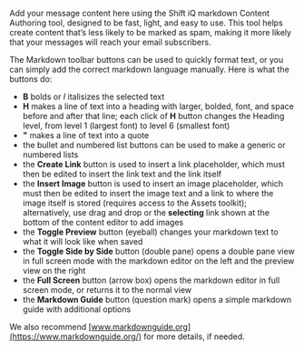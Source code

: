Add your message content here using the Shift iQ markdown Content Authoring tool, designed to be fast, light, and easy to use. This tool helps create content that’s less likely to be marked as spam, making it more likely that your messages will reach your email subscribers.

The Markdown toolbar buttons can be used to quickly format text, or you can simply add the correct markdown language manually. Here is what the buttons do:
* **B** bolds or *I* italisizes the selected text
* **H** makes a line of text into a heading with larger, bolded, font, and space before and after that line; each click of **H** button changes the Heading level, from level 1 (largest font) to level 6 (smallest font)
* **"** makes a line of text into a quote
* the bullet and numbered list buttons can be used to make a generic or numbered lists
* the **Create Link** button is used to insert a link placeholder, which must then be edited to insert the link text and the link itself
* the **Insert Image** button is used to insert an image placeholder, which must then be edited to insert the image text and a link to where the image itself is stored (requires access to the Assets toolkit); alternatively, use drag and drop or the **selecting** link shown at the bottom of the content editor to add images
* the **Toggle Preview** button (eyeball) changes your markdown text to what it will look like when saved
* the **Toggle Side by Side** button (double pane) opens a double pane view in full screen mode with the markdown editor on the left and the preview view on the right
* the **Full Screen** button (arrow box) opens the markdown editor in full screen mode, or returns it to the normal view
* the **Markdown Guide** button (question mark) opens a simple markdown guide with additional options

We also recommend [www.markdownguide.org](https://www.markdownguide.org/) for more details, if needed.
